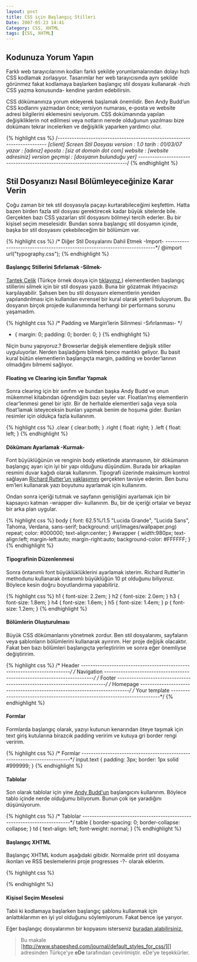 ```yaml
---
layout: post
title: CSS için Başlangıç Stilleri
Date: 2007-05-23 14:41
Category: CSS, XHTML
tags: [CSS, XHTML]
---
```


## Kodunuza Yorum Yapın

Farklı web tarayıcılarının kodları farklı şekilde yorumlamalarından
dolayı hızlı CSS kodlamak zorlaşıyor. Tasarımlar her web tarayıcısında
aynı şekilde görünmez fakat kodlamaya başlarken başlangıç stil dosyası
kullanarak -hızlı CSS yazma konusunda- kendine yardım edebilirsin.


CSS dökümanınıza yorum ekleyerek başlamak önemlidir. Ben Andy Budd’un
CSS kodlarını yazmadan önce; versiyon numarası, e-posta ve website
adresi bilgilerini eklemesini seviyorum. CSS dokümanında yapılan
değişikliklerin not edilmesi veya notların nerede olduğunun yazılması
bize dokümanı tekrar incelerken ve değişiklik yaparken yardımcı olur.

{% highlight css %}
/*-------------------------------------------------------------------------
[client] Screen Stil Dosyası
version : 1.0
tarih : 01/03/07
yazar : [adınız]
eposta : [siz at domain dot com]
website : [website adresiniz]
version geçmişi : [dosyanın bulunduğu yer]
-------------------------------------------------------------------------*/
{% endhighlight %}

## Stil Dosyanızı Nasıl Bölümleyeceğinize Karar Verin

Çoğu zaman bir tek stil dosyasıyla paçayı kurtarabileceğimi keşfettim.
Hatta bazen birden fazla stil dosyası gerektirecek kadar büyük sitelerde
bile. Gerçekten bazı CSS yazarları stil dosyasını bölmeyi tercih
ederler. Bu bir kişisel seçim meselesidir. Bundan sonra başlangıç stil
dosyamın içinde, başka bir stil dosyasını çekebileceğim bir bölümüm var.

{% highlight css %}
/* Diğer Stil Dosyalarını Dahil Etmek -Import-
-------------------------------------------------------------------------*/
@import url("typography.css");
{% endhighlight %}

#### **Başlangıç Stillerini Sıfırlamak -Silmek-**

[Tantek Celik][] (Türkçe örnek dosya için [tıklayınız.][]) elementlerden
başlangıç stillerini silmek için bir stil dosyası yazdı. Buna bir
gözatmak ihtiyacınızı karşılayabilir. Şahsen ben bu stil dosyasını
elementlerin yeniden yapılandırılması için kullanılan evrensel bir kural
olarak yeterli buluyorum. Bu dosyanın birçok projede kullanımında
herhangi bir performans sorunu yaşamadım.

{% highlight css %}
/* Padding ve Margin’lerin Silinmesi -Sıfırlanması- */
* {
  margin: 0;
  padding: 0;
  border: 0;
}
{% endhighlight %}

Niçin bunu yapıyoruz.? Browserlar değişik elementlere değişik stiller
uyguluyorlar. Nerden başladığımı bilmek bence mantıklı geliyor. Bu basit
kural bütün elementlerin başlangıçta margin, padding ve border’larının
olmadığını bilmemi sağlıyor.

#### **Floating ve Clearing için Sınıflar Yapmak**

Sonra clearing için bir sınıfım ve bundan başka Andy Budd ve onun
mükemmel kitabından öğrendiğim bazı şeyler var. Floatlan’mış
elementlerin clear’lenmesi genel bir iştir. Bir de herhalde elementleri
sağa veya sola float’lamak isteyeceksin bunları yapmak benim de hoşuma
gider. Bunları resimler için oldukça fazla kullanırım.

{% highlight css %}
.clear {
  clear:both;
}
.right {
  float: right;
}
.left {
  float: left;
}
{% endhighlight %}

#### **Dökümanı Ayarlamak -Kurmak-**

Font büyüklüğünün ve renginin body etiketinde atanmasının, bir dökümanın
başlangıç ayarı için iyi bir yapı olduğunu düşündüm. Burada bir arkaplan
resmini duvar kağıdı olarak kullanırım. Tipografi üzerinde maksimum
kontrol sağlayan [Richard Rutter’un yaklaşımını][] gerçekten tavsiye
ederim. Ben bunu em’leri kullanarak yazı boyutunu ayarlamak için
kullanırım.

Ondan sonra içeriği tutmak ve sayfanın genişliğini ayarlamak için bir
kapsayıcı katman -wrapper div- kullanırım. Bu, bir de içeriği ortalar ve
beyaz bir arka plan uygular.

{% highlight css %}
body {
  font: 62.5%/1.5 "Lucida Grande", "Lucida Sans", Tahoma, Verdana,
  sans-serif;
  background: url(/images/wallpaper.png) repeat;
  color: #000000;
  text-align:center;
}
#wrapper {
  width:980px;
  text-align:left;
  margin-left:auto;
  margin-right:auto;
  background-color: #FFFFFF;
}
{% endhighlight %}

#### **Tipografinin Düzenlenmesi**

Sonra öntanımlı font büyüklüklüklerini ayarlamak isterim. Richard
Rutter'in methodunu kullanarak öntanımlı büyüklüğün 10 pt olduğunu
biliyoruz. Böylece kesin doğru boyutlandırma yapabiliriz.

{% highlight css %}
h1 {
  font-size: 2.2em;
}
h2 {
  font-size: 2.0em;
}
h3 {
  font-size: 1.8em;
}
h4 {
  font-size: 1.6em;
}
h5 {
  font-size: 1.4em;
}
p {
  font-size: 1.2em;
}
{% endhighlight %}

#### **Bölümlerin Oluşturulması**

Büyük CSS dökümanlarını yönetmek zordur. Ben stil dosyalarımı,
sayfaların veya şablonların bölümlerini kullanarak ayırırım. Her proje
değişik olacaktır. Fakat ben bazı bölümleri başlangıçta yerleştiririm ve
sonra eğer önemliyse değiştiririm.

{% highlight css %}
/* Header
-------------------------------------------------------------------------*/
/* Navigation
-------------------------------------------------------------------------*/
/* Footer
-------------------------------------------------------------------------*/
/* Homepage
-------------------------------------------------------------------------*/
/* Your template
-------------------------------------------------------------------------*/
{% endhighlight %}

#### **Formlar**

Formlarda başlangıç olarak, yazıyı kutunun kenarından öteye taşımak için
text giriş kutularına birazcık padding veririm ve kutuya gri border
rengi veririm.

{% highlight css %}
/* Formlar
-------------------------------------------------------------------------*/
input.text {
  padding: 3px;
  border: 1px solid #999999;
}
{% endhighlight %}

#### **Tablolar**

Son olarak tablolar için yine [Andy Budd'un][] başlangıcını kullanırım.
Böylece tablo içinde nerde olduğumu biliyorum. Bunun çok işe yaradığını
düşünüyorum.

{% highlight css %}
/* Tablolar
-------------------------------------------------------------------------*/
table {
  border-spacing: 0;
  border-collapse: collapse;
}
td {
  text-align: left;
  font-weight: normal;
}
{% endhighlight %}

#### **Başlangıç XHTML**

Başlangıç XHTML kodum aşağıdaki gibidir. Normalde print stil dosyama
ikonları ve RSS beslemelerini proje progresses -?- olarak eklerim.

{% highlight css %}
<!DOCTYPE html PUBLIC "-//W3C//DTD XHTML 1.1//EN"
"http://www.w3.org/TR/xhtml11/DTD/xhtml11.dtd">
<html xmlns="http://www.w3.org/1999/xhtml" >
<head>
<title>Sayfa Başlığı Buraya</title>
<style type="text/css" media="screen">@import
"/css/screen.css";</style>
<meta name="DC.title" content="Başlık buraya" />
<meta name="DC.subject" content="Anahtar kelimeler buraya" />
<meta name="DC.description" content="Tanım buraya" />
<meta name="DC.format" content="text/html" />
<meta name="DC.publisher" content="Yayımcı buraya" />
<meta name="DC.language" content="en" />
<meta http-equiv="Content-Type" content="text/html;charset=UTF-8"
/>
</head>
<body>
<div id="wrapper">
</div>
</body>
</html>
{% endhighlight %}

#### **Kişisel Seçim Meselesi**

Tabii ki kodlamaya başlarken başlangıç şablonu kullanmak için
anlattıklarımın en iyi yol olduğunu söylemiyorum. Fakat bence işe
yarıyor.

Eğer başlangıç dosyalarımın bir kopyasını isterseniz [buradan alabilirsiniz.][]

> Bu makale
> [http://www.shapeshed.com/journal/default_styles_for_css/][]
> adresinden Türkçe'ye **eDe** tarafından çevirilmiştir. eDe'ye
> teşekkürler.


  [Tantek Celik]: http://tantek.com/log/2004/undohtml.css
  [tıklayınız.]: /dokumanlar/duzenlenen%20tantek.css
  [Richard Rutter’un yaklaşımını]: http://clagnut.com/blog/348/
  [Andy Budd'un]: http://www.andybudd.com/
  [buradan alabilirsiniz.]: http://www.shapeshed.com/downloads/default_css.zip
  [http://www.shapeshed.com/journal/default_styles_for_css/]: http://www.shapeshed.com/journal/default_styles_for_css/
